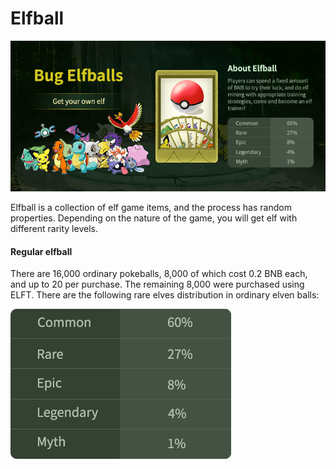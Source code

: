 # Elfball

![](../.gitbook/assets/英文.png)

Elfball is a collection of elf game items, and the process has random properties. Depending on the nature of the game, you will get elf with different rarity levels.

#### Regular elfball

There are 16,000 ordinary pokeballs, 8,000 of which cost 0.2 BNB each, and up to 20 per purchase. The remaining 8,000 were purchased using ELFT. There are the following rare elves distribution in ordinary elven balls:

![](../.gitbook/assets/表英.png)
